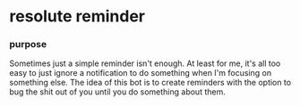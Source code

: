 # resolute reminder
### purpose
Sometimes just a simple reminder isn't enough. At least for me, it's all too easy to just ignore a notification to do something when I'm focusing on something else. The idea of this bot is to create reminders with the option to bug the shit out of you until you do something about them. 